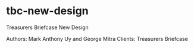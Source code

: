# tbc-new-design
Treasurers Briefcase New Design

Authors: Mark Anthony Uy and George Mitra
Clients: Treasurers Briefcase
